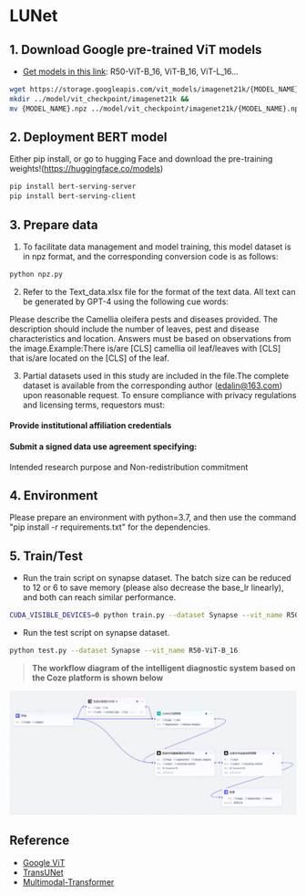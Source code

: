 # LUNet

## 1. Download Google pre-trained ViT models
* [Get models in this link](https://console.cloud.google.com/storage/vit_models/): R50-ViT-B_16, ViT-B_16, ViT-L_16...
```bash
wget https://storage.googleapis.com/vit_models/imagenet21k/{MODEL_NAME}.npz &&
mkdir ../model/vit_checkpoint/imagenet21k &&
mv {MODEL_NAME}.npz ../model/vit_checkpoint/imagenet21k/{MODEL_NAME}.npz
```
## 2. Deployment BERT model
Either pip install, or go to hugging Face and download the pre-training weights!(https://huggingface.co/models)
```bash
pip install bert-serving-server  
pip install bert-serving-client 
```

## 3. Prepare data
1) To facilitate data management and model training, this model dataset is in npz format, and the corresponding conversion code is as follows:
```bash
python npz.py
```
2) Refer to the Text_data.xlsx file for the format of the text data. All text can be generated by GPT-4 using the following cue words:

Please describe the Camellia oleifera pests and diseases provided. The description should include the number of leaves, pest and disease characteristics and location. Answers must be based on observations from the image.Example:There is/are [CLS] camellia oil leaf/leaves with [CLS] that is/are located on the [CLS] of the leaf.

3) Partial datasets used in this study are included in the file.The complete dataset is available from the corresponding author (edalin@163.com) upon reasonable request. To ensure compliance with privacy regulations and licensing terms, requestors must:
#### Provide institutional affiliation credentials
#### Submit a signed data use agreement specifying:
Intended research purpose and Non-redistribution commitment

## 4. Environment

Please prepare an environment with python=3.7, and then use the command "pip install -r requirements.txt" for the dependencies.

## 5. Train/Test

- Run the train script on synapse dataset. The batch size can be reduced to 12 or 6 to save memory (please also decrease the base_lr linearly), and both can reach similar performance.

```bash
CUDA_VISIBLE_DEVICES=0 python train.py --dataset Synapse --vit_name R50-ViT-B_16
```

- Run the test script on synapse dataset. 

```bash
python test.py --dataset Synapse --vit_name R50-ViT-B_16
```

> **The workflow diagram of the intelligent diagnostic system based on the Coze platform is shown below**


<p align="center">
  <img src="./coze example.png"/>
</p>

## Reference
* [Google ViT](https://github.com/google-research/vision_transformer)
* [TransUNet](https://github.com/Beckschen/TransUNet)
* [Multimodal-Transformer](https://github.com/yaohungt/Multimodal-Transformer)
